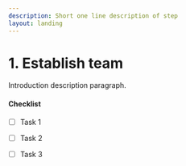 ```yaml
---
description: Short one line description of step
layout: landing
---
```


# 1. Establish team

Introduction description paragraph.



#### Checklist

* [ ] Task 1
* [ ] Task 2
* [ ] Task 3



